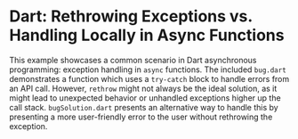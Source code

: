 # Dart: Rethrowing Exceptions vs. Handling Locally in Async Functions

This example showcases a common scenario in Dart asynchronous programming: exception handling in `async` functions.  The included `bug.dart` demonstrates a function which uses a `try-catch` block to handle errors from an API call.  However, `rethrow` might not always be the ideal solution, as it might lead to unexpected behavior or unhandled exceptions higher up the call stack.   `bugSolution.dart` presents an alternative way to handle this by presenting a more user-friendly error to the user without rethrowing the exception.